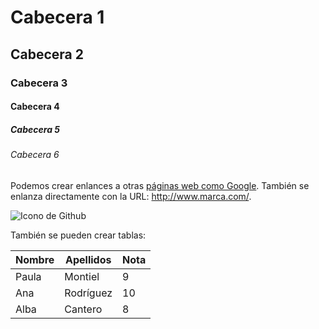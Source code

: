 # Cabecera 1 
## Cabecera 2
### Cabecera 3 
#### Cabecera 4 
##### Cabecera 5
###### Cabecera 6 







































Podemos crear enlances a otras [páginas web como Google](http://google.com). También se enlanza directamente con la URL: http://www.marca.com/.

![Icono de Github](https://github.com/apple-touch-icon.png 'Imagen de Github')

También se pueden crear tablas:

| Nombre | Apellidos | Nota |
|--------|-----------|------|
| Paula  | Montiel   | 9    |
| Ana    | Rodríguez | 10   |
| Alba   | Cantero   | 8    |
